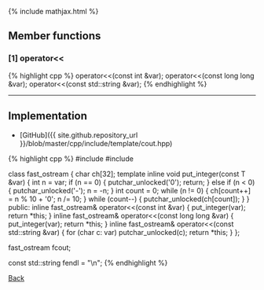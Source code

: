 {% include mathjax.html %}

## Member functions

### [1] operator<<
{% highlight cpp %}
operator<<(const int &var);
operator<<(const long long &var);
operator<<(const std::string &var);
{% endhighlight %}


---------------------------------------

## Implementation

- [GitHub]({{ site.github.repository_url }}/blob/master/cpp/include/template/cout.hpp)

{% highlight cpp %}
#include <cstdio>
#include <string>

class fast_ostream {
  char ch[32];
  template<typename T>
  inline void put_integer(const T &var) {
    int n = var;
    if (n == 0) {
      putchar_unlocked('0');
      return;
    }
    else if (n < 0) {
      putchar_unlocked('-');
      n = -n;
    }
    int count = 0;
    while (n != 0) {
      ch[count++] = n % 10 + '0';
      n /= 10;
    }
    while (count--) {
      putchar_unlocked(ch[count]);
    }
  }
public:
  inline fast_ostream& operator<<(const int &var) {
    put_integer(var);
    return *this;
  }
  inline fast_ostream& operator<<(const long long &var) {
    put_integer(var);
    return *this;
  }
  inline fast_ostream& operator<<(const std::string &var) {
    for (char c: var) putchar_unlocked(c);
    return *this;
  }
};

fast_ostream fcout;

const std::string fendl = "\n";
{% endhighlight %}

[Back](../..)
